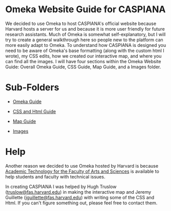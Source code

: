 # Omeka Website Guide for CASPIANA
We decided to use Omeka to host CASPIANA's official website because Harvard hosts a server for us and because it is more user friendly for future research assistants. Much of Omeka is somewhat self-explanatory, but I will try to create a general walkthrough here so people new to the platform can more easily adapt to Omeka. To understand how CASPIANA is designed you need to be aware of Omeka's base formatting (along with the custom html I wrote), my CSS edits, how we created our interactive map, and where you can find all the images. I will have four sections within the Omeka Website Guide: Overall Omeka Guide, CSS Guide, Map Guide, and a Images folder. 

# Sub-Folders
- [Omeka Guide](https://github.com/CianStryker/Caspiana_Guide/tree/main/Omeka%20Website%20Guide/Omeka%20Guide)

- [CSS and Html Guide](https://github.com/CianStryker/Caspiana_Guide/tree/main/Omeka%20Website%20Guide/CSS%20and%20Html%20Guide)

- [Map Guide](https://github.com/CianStryker/Caspiana_Guide/tree/main/Omeka%20Website%20Guide/Map%20Guide)

- [Images](https://github.com/CianStryker/Caspiana_Guide/tree/main/Omeka%20Website%20Guide/Images)

# Help 
Another reason we decided to use Omeka hosted by Harvard is because [Academic Technology for the Faculty of Arts and Sciences](https://atg.fas.harvard.edu/) is available to help students and faculty with technical issues. 

In creating CASPIANA I was helped by Hugh Truslow (truslow@fas.harvard.edu) in making the interactive map and Jeremy Guillette (jguillette@fas.harvard.edu) with writing some of the CSS and Html. If you can't figure something out, please feel free to contact them. 
